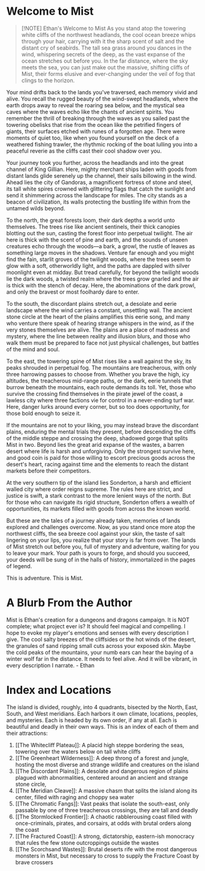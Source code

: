 # Welcome to Mist
> [!NOTE] Ethan's Welcome to Mist
> As you stand atop the towering white cliffs of the northwest headlands, the cool ocean breeze whips through your hair, carrying with it the sharp scent of salt and the distant cry of seabirds. The tall sea grass around you dances in the wind, whispering secrets of the deep, as the vast expanse of the ocean stretches out before you. In the far distance, where the sky meets the sea, you can just make out the massive, shifting cliffs of Mist, their forms elusive and ever-changing under the veil of fog that clings to the horizon.
>
Your mind drifts back to the lands you've traversed, each memory vivid and alive. You recall the rugged beauty of the wind-swept headlands, where the earth drops away to reveal the roaring sea below, and the mystical sea caves where the waves echo like the chants of ancient spirits. You remember the thrill of breaking through the waves as you sailed past the towering obelisks that rise from the ocean like the petrified fingers of giants, their surfaces etched with runes of a forgotten age. There were moments of quiet too, like when you found yourself on the deck of a weathered fishing trawler, the rhythmic rocking of the boat lulling you into a peaceful reverie as the cliffs cast their cool shadow over you.
>
Your journey took you further, across the headlands and into the great channel of King Gillian. Here, mighty merchant ships laden with goods from distant lands glide serenely up the channel, their sails billowing in the wind. Ahead lies the city of Gandoras, a magnificent fortress of stone and steel, its tall white spires crowned with glittering flags that catch the sunlight and send it shimmering across the landscape for miles. The city stands as a beacon of civilization, its walls protecting the bustling life within from the untamed wilds beyond.
>
To the north, the great forests loom, their dark depths a world unto themselves. The trees rise like ancient sentinels, their thick canopies blotting out the sun, casting the forest floor into perpetual twilight. The air here is thick with the scent of pine and earth, and the sounds of unseen creatures echo through the woods—a bark, a growl, the rustle of leaves as something large moves in the shadows. Venture far enough and you might find the fain, starlit groves of the twilight woods, where the trees seem to glow with a soft, otherworldly light, and the paths are dappled with silver moonlight even at midday. But tread carefully, for beyond the twilight woods lie the dark woods, a twisted realm where the trees grow gnarled and the air is thick with the stench of decay. Here, the abominations of the dark prowl, and only the bravest or most foolhardy dare to enter.
>
To the south, the discordant plains stretch out, a desolate and eerie landscape where the wind carries a constant, unsettling wail. The ancient stone circle at the heart of the plains amplifies this eerie song, and many who venture there speak of hearing strange whispers in the wind, as if the very stones themselves are alive. The plains are a place of madness and mystery, where the line between reality and illusion blurs, and those who walk them must be prepared to face not just physical challenges, but battles of the mind and soul.
>
To the east, the towering spine of Mist rises like a wall against the sky, its peaks shrouded in perpetual fog. The mountains are treacherous, with only three harrowing passes to choose from. Whether you brave the high, icy altitudes, the treacherous mid-range paths, or the dark, eerie tunnels that burrow beneath the mountains, each route demands its toll. Yet, those who survive the crossing find themselves in the pirate jewel of the coast, a lawless city where three factions vie for control in a never-ending turf war. Here, danger lurks around every corner, but so too does opportunity, for those bold enough to seize it.
>
If the mountains are not to your liking, you may instead brave the discordant plains, enduring the mental trials they present, before descending the cliffs of the middle steppe and crossing the deep, shadowed gorge that splits Mist in two. Beyond lies the great arid expanse of the wastes, a barren desert where life is harsh and unforgiving. Only the strongest survive here, and good coin is paid for those willing to escort precious goods across the desert's heart, racing against time and the elements to reach the distant markets before their competitors.
>
At the very southern tip of the island lies Sonderton, a harsh and efficient walled city where order reigns supreme. The rules here are strict, and justice is swift, a stark contrast to the more lenient ways of the north. But for those who can navigate its rigid structure, Sonderton offers a wealth of opportunities, its markets filled with goods from across the known world.
>
But these are the tales of a journey already taken, memories of lands explored and challenges overcome. Now, as you stand once more atop the northwest cliffs, the sea breeze cool against your skin, the taste of salt lingering on your lips, you realize that your story is far from over. The lands of Mist stretch out before you, full of mystery and adventure, waiting for you to leave your mark. Your path is yours to forge, and should you succeed, your deeds will be sung of in the halls of history, immortalized in the pages of legend.
>
This is adventure. This is Mist.
# A Blurb From the Author
Mist is Ethan's creation for a dungeons and dragons campaign. It is NOT complete; what project ever is? It should feel magical and compelling. I hope to evoke my player's emotions and senses with every description I give. The cool salty breezes of the cliffsides or the hot winds of the desert, the granules of sand ripping small cuts across your exposed skin. Maybe the cold peaks of the mountains, your numb ears can hear the baying of a winter wolf far in the distance. It needs to feel alive. And it will be vibrant, in every description I narrate. - Ethan
# Index and Locations
The island is divided, roughly, into 4 quadrants, bisected by the North, East, South, and West meridians. Each harbors it own climate, locations, peoples, and mysteries. Each is headed by its own order, if any at all. Each is beautiful and deadly in their own ways. This is an index of each of them and their attractions:

1. [[The Whitecliff Plateau]]: A placid high steppe bordering the seas, towering over the waters below on tall white cliffs
2. [[The Greenheart Wilderness]]: A deep throng of a forest and jungle, hosting the most diverse and strange wildlife and creatures on the island
3. [[The Discordant Plains]]: A desolate and dangerous region of plains plagued with abnormalities, centered around an ancient and strange stone circle,
4. [[The Meridian Cleave]]: A massive chasm that splits the island along its center, filled with raging and choppy sea water
5. [[The Chromatic Fangs]]: Vast peaks that isolate the south-east, only passable by one of three treacherous crossings, they are tall and deadly 
6. [[The Stormlocked Frontier]]: A chaotic rabblerousing coast filled with once-criminals, pirates, and corsairs, at odds with brutal orders along the coast 
7. [[The Fractured Coast]]: A strong, dictatorship, eastern-ish monocracy that rules the few stone outcroppings outside the wastes 
8. [[The Scorchsand Wastes]]: Brutal deserts rife with the most dangerous monsters in Mist, but necessary to cross to supply the Fracture Coast by brave crossers